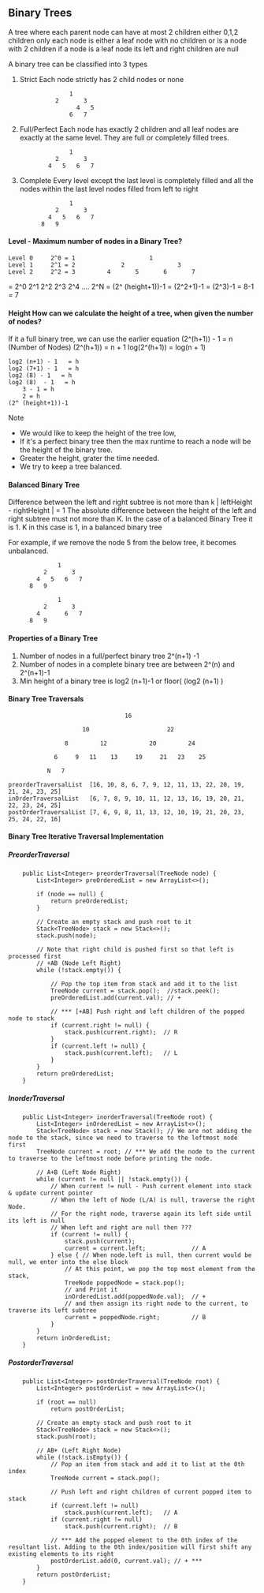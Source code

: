 ## Binary Trees
A tree where each parent node can have at most 2 children either 0,1,2 children only
each node is either a leaf node with no children or is a node with 2 children
if a node is a leaf node its left and right children are null

A binary tree can be classified into 3 types
1. Strict
    Each node strictly has 2 child nodes or none
    ```
                  1
              2       3
                    4   5
                  6   7
    ```
2. Full/Perfect
    Each node has exactly 2 children and all leaf nodes are exactly at the same level. They are full or completely filled trees.
    ```
                  1
              2       3
            4   5   6   7
    ```
3. Complete
    Every level except the last level is completely filled and all the nodes within the last level nodes filled from left to right
    ```
                  1
              2       3
            4   5   6   7
          8   9

    ```

#### Level - Maximum number of nodes in a Binary Tree?
    Level 0     2^0 = 1                     1
    Level 1     2^1 = 2             2               3
    Level 2     2^2 = 3         4       5       6       7

= 2^0  2^1  2^2  2^3  2^4 ....  2^N = (2^ (height+1))-1
= (2^2+1)-1 = (2^3)-1 = 8-1 = 7 

#### Height How can we calculate the height of a tree, when given the number of nodes?
If it a full binary tree, we can use the earlier equation
    (2^(h+1)) - 1 = n (Number of Nodes)
    (2^(h+1))     = n + 1
    log(2^(h+1))     = log(n + 1)
    
    log2 (n+1) - 1   = h
    log2 (7+1) - 1   = h
    log2 (8) - 1   = h
    log2 (8)  - 1   = h
        3 - 1 = h
        2 = h
    (2^ (height+1))-1
    
Note
- We would like to keep the height of the tree low,
- If it's a perfect binary tree then the max runtime to reach a node will be the height of the binary tree.
- Greater the height, grater the time needed.
- We try to keep a tree balanced.

#### Balanced  Binary Tree
Difference between the left and right subtree is not more than k 
        | leftHeight - rightHeight | = 1
The absolute difference between the height of the left and right subtree must not more than K.
In the case of a balanced Binary Tree it is 1.
K in this case is 1, in a balanced binary tree

For example, if we remove the node 5 from the below tree, it becomes unbalanced.
```
              1
          2       3
        4   5   6   7
      8   9

              1
          2       3
        4       6   7
      8   9  
```
     
#### Properties of a Binary Tree
1. Number of nodes in a full/perfect binary tree 2^(n+1) -1
2. Number of nodes in a complete binary tree are between 2^(n) and 2^(n+1)-1
3. Min height of a binary tree is log2 (n+1)-1 or floor( (log2 (n+1) )
   
#### Binary Tree Traversals
```
                                 16

                     10                      22

                8         12            20         24

             6     9   11    13     19     21   23    25

           N   7

```
```
preorderTraversalList  [16, 10, 8, 6, 7, 9, 12, 11, 13, 22, 20, 19, 21, 24, 23, 25]
inOrderTraversalList   [6, 7, 8, 9, 10, 11, 12, 13, 16, 19, 20, 21, 22, 23, 24, 25]
postOrderTraversalList [7, 6, 9, 8, 11, 13, 12, 10, 19, 21, 20, 23, 25, 24, 22, 16]
```

#### Binary Tree Iterative Traversal Implementation
##### PreorderTraversal
```
    public List<Integer> preorderTraversal(TreeNode node) {
        List<Integer> preOrderedList = new ArrayList<>();

        if (node == null) {
            return preOrderedList;
        }

        // Create an empty stack and push root to it
        Stack<TreeNode> stack = new Stack<>();
        stack.push(node);

        // Note that right child is pushed first so that left is processed first
        // +AB (Node Left Right)
        while (!stack.empty()) {

            // Pop the top item from stack and add it to the list 
            TreeNode current = stack.pop();  //stack.peek();
            preOrderedList.add(current.val); // +

            // *** [+AB] Push right and left children of the popped node to stack
            if (current.right != null) {
                stack.push(current.right);  // R
            }
            if (current.left != null) {
                stack.push(current.left);   // L
            }
        }
        return preOrderedList;
    }
```
##### InorderTraversal
```
    public List<Integer> inorderTraversal(TreeNode root) {
        List<Integer> inOrderedList = new ArrayList<>();
        Stack<TreeNode> stack = new Stack(); // We are not adding the node to the stack, since we need to traverse to the leftmost node first
        TreeNode current = root; // *** We add the node to the current to traverse to the leftmost node before printing the node.

        // A+B (Left Node Right)
        while (current != null || !stack.empty()) {
            // When current != null - Push current element into stack & update current pointer
            // When the left of Node (L/A) is null, traverse the right Node.
            // For the right node, traverse again its left side until its left is null
            // When left and right are null then ???
            if (current != null) {
                stack.push(current);
                current = current.left;             // A
            } else { // When node.left is null, then current would be null, we enter into the else block
                // At this point, we pop the top most element from the stack,
                TreeNode poppedNode = stack.pop();
                // and Print it
                inOrderedList.add(poppedNode.val);  // +
                // and then assign its right node to the current, to traverse its left subtree
                current = poppedNode.right;         // B
            }
        }
        return inOrderedList;
    }
```
##### PostorderTraversal
```
    public List<Integer> postOrderTraversal(TreeNode root) {
        List<Integer> postOrderList = new ArrayList<>();

        if (root == null)
            return postOrderList;

        // Create an empty stack and push root to it
        Stack<TreeNode> stack = new Stack<>();
        stack.push(root);        

        // AB+ (Left Right Node)
        while (!stack.isEmpty()) {
            // Pop an item from stack and add it to list at the 0th index
            TreeNode current = stack.pop();

            // Push left and right children of current popped item to stack
            if (current.left != null)
                stack.push(current.left);   // A
            if (current.right != null)
                stack.push(current.right);  // B

            // *** Add the popped element to the 0th index of the resultant list. Adding to the 0th index/position will first shift any existing elements to its right
            postOrderList.add(0, current.val); // + ***
        }
        return postOrderList;
    }

```     
